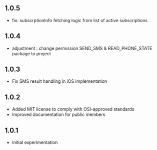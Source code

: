 ## 1.0.5

* fix: subscrptionInfo fetching logic from list of active subscriptions


## 1.0.4

* adjustment : change  permission SEND_SMS & READ_PHONE_STATE package to project


## 1.0.3

* Fix SMS result handling in iOS implementation


## 1.0.2

* Added MIT license to comply with OSI-approved standards
* Improved documentation for public members


## 1.0.1

* Initial experimentation